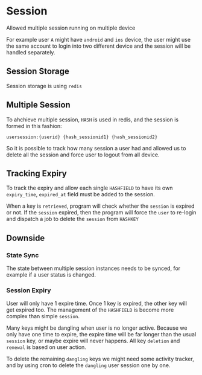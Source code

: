 # Session

Allowed multiple session running on multiple device

For example user `A` might have `android` and `ios` device, the user might use the same account to login into two different device and the session will be handled separately.

## Session Storage

Session storage is using `redis`

## Multiple Session

To ahchieve multiple session, `HASH` is used in redis, and the session is formed in this fashion:

`usersession:{userid} {hash_sessionid1} {hash_sessionid2}`

So it is possible to track how many session a user had and allowed us to delete all the session and force user to logout from all device.

## Tracking Expiry

To track the expiry and allow each single `HASHFIELD` to have its own `expiry_time`, `expired_at` field must be added to the session.

When a key is `retrieved`, program will check whether the `session` is expired or not. If the `session` expired, then the program will force the `user` to re-login and dispatch a job to delete the `session` from `HASHKEY`

## Downside

### State Sync

The state between multiple session instances needs to be synced, for example if a user status is changed.

### Session Expiry

User will only have 1 expire time. Once 1 key is expired, the other key will get expired too. The management of the `HASHFIELD` is become more complex than simple `session`.

Many keys might be dangling when user is no longer active. Because we only have one time to expire, the expire time will be far longer than the usual `session` key, or maybe expire will never happens. All key `deletion` and `renewal` is based on user action.

To delete the remaining `dangling` keys we might need some activity tracker, and by using cron to delete the `dangling` user session one by one.
